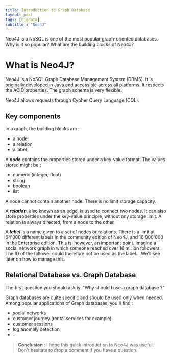 ```yaml
---
title: Introduction to Graph Database
layout: post
tags: [bigdata]
subtitle : "Neo4J"
---
```


Neo4J is a NoSQL is one of the most popular graph-oriented databases. Why is it so popular? What are the building blocks of Neo4J?

# What is Neo4J?

Neo4J is a NoSQL Graph Database Management System (DBMS). It is originally developed in Java and accessible across all platforms. It respects the ACID properties. The graph schema is very flexible. 

Neo4J allows requests through Cypher Query Language (CQL).

## Key components

In a graph, the building blocks are :
- a node
- a relation
- a label

A ***node*** contains the properties stored under a key-value format. The values stored might be :
- numeric (integer, float)
- string
- boolean
- list

A node cannot contain another node. There is no limit storage capacity. 

A ***relation***, also known as an edge, is used to connect two nodes. It can also store properties under the key-value principle, without any storage limit. A relation is always directed, from a node to the other. 

A ***label*** is a name given to a set of nodes or relations. There is a limit at 64'000 different labels in the community edition of Neo4J, and 16'000'000 in the Enterprise edition. This is, however, an important point. Imagine a social network graph in which someone reached over 16 million followers. The ID of the follower could therefore not be used as the label... We'll see later on how to manage this.

## Relational Database vs. Graph Database

The first question you should ask is: "Why should I use a graph database ?"

Graph databases are quite specific and should be used only when needed. Among popular applications of Graph databases, you'll find :
- social networks 
- customer journey (rental services for example)
- customer sessions 
- log anomaly detection 
- ...




> **Conclusion** : I hope this quick introduction to Neo4J was useful. Don't hesitate to drop a comment if you have a question.